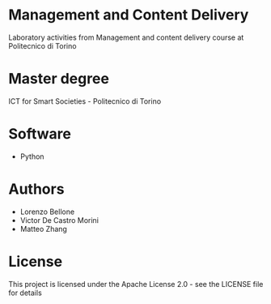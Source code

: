 # Management and Content Delivery
Laboratory activities from Management and content delivery course at Politecnico di Torino

# Master degree
ICT for Smart Societies - Politecnico di Torino
# Software
* Python
# Authors
* Lorenzo Bellone
* Victor De Castro Morini
* Matteo Zhang
# License
This project is licensed under the Apache License 2.0 - see the LICENSE file for details

